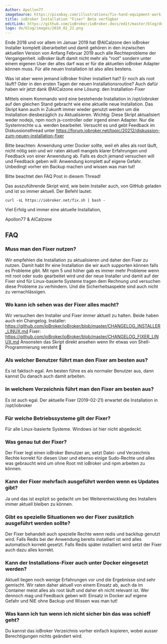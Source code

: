 ```yaml
---
Author: Apollon77
imageSource: https://pixabay.com/illustrations/fix-hand-equipment-work-sticker-2694108/
title: ioBroker Installation "Fixer" Beta verfügbar
editLink: https://github.com/ioBroker/ioBroker.docs/edit/master/blog/de/2019_02_22.md
logo: de/blog/images/2019_02_22.png
---
```

Ende 2018 und vor allem im Januar 2019 hat @AlCalzone den ioBroker Installer komplett überarbeitet und damit gehören in den inzwischen aktuellen Version von Anfang Februar 2019 auch alle Rechteprobleme der Vergangenheit. ioBroker läuft damit nicht mehr als "root" sondern unter einem eigenen User der alles darf was er für die aktuellen ioBroker Adapter können muss.
Für alle neuen Installation ist also alles bestens.
<!-- ID: 698554 -->

Was ist aber wenn jemand ioBroker früher installiert hat? Er noch als root läuft? Oder in den ersten Tagen der neuen Installationsroutine?
Auch dafür haben wir jetzt dank @AlCalzone eine Lösung: den Installation-Fixer
<!-- ID: 627535 -->

Mittels einem Kommando wird eine bestehende Installation in /opt/iobroker auf den gleichen Stand gebracht wie eine aktuelle neue Installation. Das Skript kann auch in Zukunft immer wieder genutzt werden um die Installation diesbezüglich zu Aktualisieren.
Wichtig: Diese Skript aktualisiert weder nodejs, npm noch js-controller oder irgend einen Adapter. Nur die Systemrechte u.a. werden bearbeitet.
Versucht es und gebt Feedback im Diskussionsthread unter https://forum.iobroker.net/topic/20212/diskussion-zum-neuen-installation-fixer
<!-- ID: 85787 -->

Bitte beachten: Anwendung unter Docker sollte, weil eh alles als root läuft, nicht nötig sein und wir raten aktuell mangels klarer Erfahrungen und Feedback von einer Anwendung ab. Falls es doch jemand versuchen will und Feedback geben will: Anwendung komplett auf eigene Gefahr. Unbedingt vorher ein Backup machen und wissen was man tut!
<!-- ID: 472279 -->

Bitte beachtet den FAQ Post in diesem Thread!
<!-- ID: 907956 -->

Das auszuführende Skript wird, wie beim Installer auch, von GitHub geladen und ist so immer aktuell. Der Befehl lautet:
<!-- ID: 18596 -->

```curl -sL https://iobroker.net/fix.sh | bash -```
<!-- ID: 177448 -->

Viel Erfolg und immer eine aktuelle Installation,
<!-- ID: 681199 -->

Apollon77 & AlCalzone
<!-- ID: 274782 -->

## FAQ
<!-- ID: 157135 -->
### Muss man den Fixer nutzen?
<!-- ID: 616243 -->
Wir empfehlen die Installation zu aktualisieren und daher den Fixer zu nutzen. Damit habt Ihr eine Installation die wir auch supporten können falls es Probleme gibt. Mit npm 5 und höher gab es immer mehr Probleme wenn mit root oder sudo gearbeitet wird und der neue Installer und damit auf der Fixer sind für Linux-basierte Systeme tragen dem Rechnung und versuchen diese Probleme zu verhindern. Und die Sicherheitsaspekte sind auch nicht zu vernachlässigen.
<!-- ID: 904594 -->

### Wo kann ich sehen was der Fixer alles macht?
<!-- ID: 146417 -->
Wir versuchen den Installer und Fixer immer aktuell zu halten.
Beide haben auch ein Changelog.
Installer: https://github.com/ioBroker/ioBroker/blob/master/CHANGELOG_INSTALLER_LINUX.md
Fixer: https://github.com/ioBroker/ioBroker/blob/master/CHANGELOG_FIXER_LINUX.md
Ansonsten das Skript direkt ansehen wenn Ihr etwas von Shell-Programmierung versteht 🙂
<!-- ID: 819446 -->

### Als welcher Benutzer führt man den Fixer am besten aus?
<!-- ID: 63513 -->
Es ist faktisch egal. Am besten führe es als normaler Benutzer aus, dann kannst Du danach
auch damit arbeiten.
<!-- ID: 365991 -->

### In welchem Verzeichnis führt man den Fixer am besten aus?
<!-- ID: 614375 -->
Es ist auch egal. Der aktuelle Fixer (2019-02-21) erwartet die Installation in /opt/iobroker
<!-- ID: 244879 -->

### Für welche Betriebssysteme gilt der Fixer?
<!-- ID: 78652 -->
Für alle Linux-basierte Systeme. Windows ist hier nicht abgedeckt.
<!-- ID: 254026 -->

### Was genau tut der Fixer?
<!-- ID: 274041 -->
Der Fixer legt einen ioBroker Benutzer an, setzt Datei- und Verzeichnis Rechte korrekt für diesen User und ebenso einige Sudo-Rechte und alles was gebraucht wird um ohne Root mit ioBroker und npm arbeiten zu können.
<!-- ID: 601737 -->

### Kann der Fixer mehrfach ausgeführt werden wenn es Updates gibt?
<!-- ID: 386131 -->
Ja und das ist explizit so gedacht um bei Weiterentwicklung des Installers immer aktuell bleiben zu können.
<!-- ID: 412302 -->

### Gibt es spezielle Situationen wo der Fixer zusätzlich ausgeführt werden sollte?
<!-- ID: 168877 -->
Der Fixer behandelt auch spezielle Rechte wenn redis und backitup genutzt wird. Falls Redis bei der Anwendung bereits installiert ist wird alles automatisch korrekt gesetzt. Falls Redis später installiert wird setzt der Fixer auch dazu alles korrekt.
<!-- ID: 897908 -->

### Kann der Installations-Fixer auch unter Docker eingesetzt werden?
<!-- ID: 178761 -->
Aktuell liegen noch wenige Erfahrungen vor und die Ergebnisse sind sehr gemischt. Wir raten daher aktuell von einem Einsatz ab, auch da im Container meist alles als root läuft und daher eh nicht relevant ist. Wer dennoch mag und Feedback geben will: Einsatz in Docker auf eigene Gefahr und NIE ohne Backup und Wissen was man tut!
<!-- ID: 608131 -->

### Was kann ich tun wenn ich nicht sicher bin das was schieff geht?
<!-- ID: 622505 -->
Du kannst das ioBroker Verzeichnis vorher einfach kopieren, wobei ausser Berechtigungen nichts geändert wird.
<!-- ID: 938847 -->


